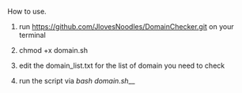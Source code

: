 How to use.

1. run https://github.com/JlovesNoodles/DomainChecker.git on your terminal

2. chmod +x domain.sh

3. edit the domain_list.txt for the list of domain you need to check

4. run the script via _bash domain.sh___
